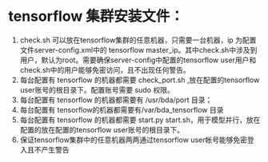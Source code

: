 # tensorflow 集群安装文件：
1. check.sh 可以放在tensorflow集群的任意机器，只需要一台机器，ip 为配置文件server-config.xml中的 tensorflow master_ip。其中check.sh中涉及到用户，默认为root。需要确保server-config中配置的tensorflow user用户和check.sh中的用户能够免密访问，且不出现任何警告。
2. 每台配置有 tensorflow 的机器都需要 check_port.sh ,放在配置的tensorflow user账号的根目录下。配置账号需要 sudo 权限。
3. 每台配置有 tensorflow 的机器都需要有 /usr/bda/port 目录；
4. 每台配置有 tensorflow的机器都需要有/var/bda_tensorflow 目录
5. 每台配置有 tensorflow 的机器都需要 start.py  start.sh，用于模型并行，放在配置的放在配置的tensorflow user账号的根目录下。
6. 保证tensorflow集群中的任意机器两两通过tensorflow user帐号能够免密登入且不产生警告

